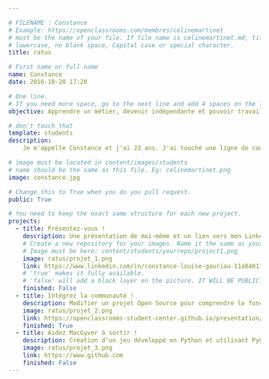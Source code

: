 ```yaml
---

# FILENAME : Constance
# Example: https://openclassrooms.com/membres/celinemartinet
# must be the name of your file. If file name is celinemartinet.md, title is celinemartinet.
# lowercase, no blank space, Capital case or special character.
title: ratus

# First name or full name
name: Constance
date: 2016-10-28 17:20

# One line.
# If you need more space, go to the next line and add 4 spaces on the left, as in 'description'.
objective: Apprendre un métier, devenir indépendante et pouvoir travailler d'un bureau ou dans mon canapé.

# don't touch that
template: students
description:
    Je m'appelle Constance et j'ai 23 ans. J'ai touché une ligne de code pour la première fois à 13 ans et j'ai tout de suite adoré ça. Je suis la formation python sur OpenClassrooms.

# image must be located in content/images/students
# name should be the same as this file. Eg: celinemartinet.png
image: constance.jpg

# Change this to True when you do you pull request.
public: True

# You need to keep the exact same structure for each new project.
projects:
  - title: Présentez-vous !
    description: Une présentation de moi-même et un lien vers mon LinkedIn 
    # Create a new repository for your images. Name it the same as your nickname and profile picture.
    # Image must be here: content/students/yourrepo/project1.png
    image: ratus/projet_1.png
    link: https://www.linkedin.com/in/constance-louise-gauriau-11a040117?lipi=urn%3Ali%3Apage%3Ad_flagship3_profile_view_base%3B3BF9pYcdRkeg5I0NEV%2BLiA%3D%3Dl
    # 'true' makes it fully available.
    # 'false' will add a black layer on the picture. IT WILL BE PUBLIC!
    finished: False
  - title: Intégrez la communauté !
    description: Modifier un projet Open Source pour comprendre le fonctionnement de Git, de Github et des pull requests. 
    image: ratus/projet_2.png
    link: https://openclassrooms-student-center.github.io/presentation/students/ratus.html
    finished: True
  - title: Aidez MacGyver à sortir !
    description: Création d’un jeu développé en Python et utilisant PyGame.
    image: ratus/projet_3.png
    link: https://www.github.com
    finished: False
---
```

